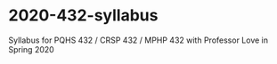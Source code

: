 # 2020-432-syllabus

Syllabus for PQHS 432 / CRSP 432 / MPHP 432 with Professor Love in Spring 2020
